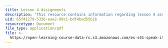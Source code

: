 ```yaml
---
title: Lesson 4 Assignments
description: 'This resource contains information regarding lesson 4 assignments. '
uid: 85f41279-5336-eae2-99c1-bdf4bad5561b
resourcetype: Document
file_type: application/pdf
file: >-
  https://open-learning-course-data-rc.s3.amazonaws.com/es-s41-speak-italian-with-your-mouth-full-spring-2012/85f412795336eae299c1bdf4bad5561b_MITES_S41S12_compiti_4.pdf
---
```

